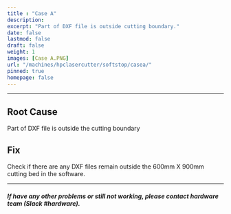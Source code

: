 ```yaml
---
title : "Case A"
description: 
excerpt: "Part of DXF file is outside cutting boundary."
date: false
lastmod: false
draft: false
weight: 1
images: [Case A.PNG]
url: "/machines/hpclasercutter/softstop/casea/"
pinned: true
homepage: false
---
```

---

## Root Cause

Part of DXF file is outside the cutting boundary


## Fix

Check if there are any DXF files remain outside the 600mm X 900mm cutting bed in the software.


---

##### If have any other problems or still not working, please contact hardware team (Slack #hardware).
